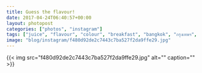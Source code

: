```yaml
---
title: Guess the flavour!
date: 2017-04-24T06:40:57+00:00
layout: photopost
categories: ["photos", "instagram"]
tags: ["juice", "flavour", "colour", "breakfast", "bangkok", "กรุงเทพฯ", "thailand", "ประเทศไทย", "peninsulahotel", "thailand🇹🇭"]
image: "blog/instagram/f480d92de2c7443c7ba527f2da9ffe29.jpg"
---
```


{{< img src="f480d92de2c7443c7ba527f2da9ffe29.jpg" alt="" caption="" >}}



